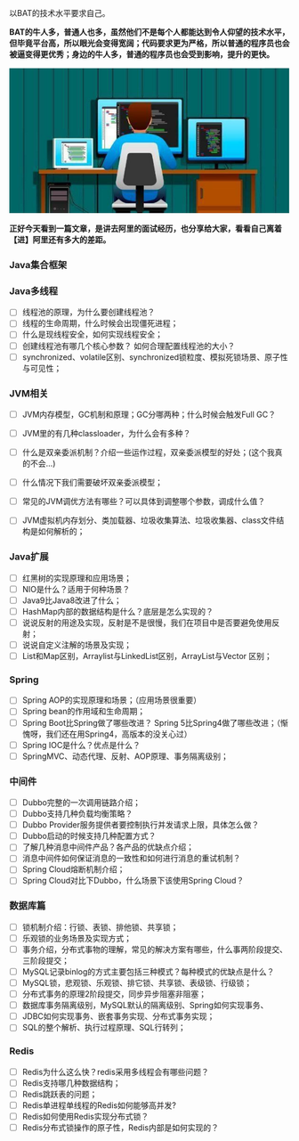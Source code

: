 以BAT的技术水平要求自己。

**BAT的牛人多，普通人也多，虽然他们不是每个人都能达到令人仰望的技术水平，但毕竟平台高，所以眼光会变得宽阔；代码要求更为严格，所以普通的程序员也会被逼变得更优秀；身边的牛人多，普通的程序员也会受到影响，提升的更快。**

![c293597fce85e14891cf61feb6214fef](./assets/c293597fce85e14891cf61feb6214fef.jpg)

**正好今天看到一篇文章，是讲去阿里的面试经历，也分享给大家，看看自己离着【进】阿里还有多大的差距。**

### Java集合框架



### **Java多线程**

- [ ] 线程池的原理，为什么要创建线程池？
- [ ] 线程的生命周期，什么时候会出现僵死进程；
- [ ] 什么是现线程安全，如何实现线程安全；
- [ ] 创建线程池有哪几个核心参数？ 如何合理配置线程池的大小？
- [ ] synchronized、volatile区别、synchronized锁粒度、模拟死锁场景、原子性与可见性；

### JVM相关

- [ ] JVM内存模型，GC机制和原理；GC分哪两种；什么时候会触发Full GC？

- [ ] JVM里的有几种classloader，为什么会有多种？
- [ ] 什么是双亲委派机制？介绍一些运作过程，双亲委派模型的好处；(这个我真的不会...)
- [ ] 什么情况下我们需要破坏双亲委派模型；
- [ ] 常见的JVM调优方法有哪些？可以具体到调整哪个参数，调成什么值？
- [ ] JVM虚拟机内存划分、类加载器、垃圾收集算法、垃圾收集器、class文件结构是如何解析的；

### Java扩展

- [ ] 红黑树的实现原理和应用场景；
- [ ] NIO是什么？适用于何种场景？
- [ ] Java9比Java8改进了什么；
- [ ] HashMap内部的数据结构是什么？底层是怎么实现的？
- [ ] 说说反射的用途及实现，反射是不是很慢，我们在项目中是否要避免使用反射；
- [ ] 说说自定义注解的场景及实现；
- [ ] List和Map区别，Arraylist与LinkedList区别，ArrayList与Vector 区别；

### **Spring**

- [ ] Spring AOP的实现原理和场景；（应用场景很重要）
- [ ] Spring bean的作用域和生命周期；
- [ ] Spring Boot比Spring做了哪些改进？ Spring 5比Spring4做了哪些改进；（惭愧呀，我们还在用Spring4，高版本的没关心过）
- [ ] Spring IOC是什么？优点是什么？
- [ ] SpringMVC、动态代理、反射、AOP原理、事务隔离级别；

### 中间件

- [ ] Dubbo完整的一次调用链路介绍；
- [ ] Dubbo支持几种负载均衡策略？
- [ ] Dubbo Provider服务提供者要控制执行并发请求上限，具体怎么做？
- [ ] Dubbo启动的时候支持几种配置方式？
- [ ] 了解几种消息中间件产品？各产品的优缺点介绍；
- [ ] 消息中间件如何保证消息的一致性和如何进行消息的重试机制？
- [ ] Spring Cloud熔断机制介绍；
- [ ] Spring Cloud对比下Dubbo，什么场景下该使用Spring Cloud？

### 数据库篇

- [ ] 锁机制介绍：行锁、表锁、排他锁、共享锁；
- [ ] 乐观锁的业务场景及实现方式；
- [ ] 事务介绍，分布式事物的理解，常见的解决方案有哪些，什么事两阶段提交、三阶段提交；
- [ ] MySQL记录binlog的方式主要包括三种模式？每种模式的优缺点是什么？
- [ ] MySQL锁，悲观锁、乐观锁、排它锁、共享锁、表级锁、行级锁；
- [ ] 分布式事务的原理2阶段提交，同步异步阻塞非阻塞；
- [ ] 数据库事务隔离级别，MySQL默认的隔离级别、Spring如何实现事务、
- [ ] JDBC如何实现事务、嵌套事务实现、分布式事务实现；
- [ ] SQL的整个解析、执行过程原理、SQL行转列；

### Redis

- [ ] Redis为什么这么快？redis采用多线程会有哪些问题？
- [ ] Redis支持哪几种数据结构；
- [ ] Redis跳跃表的问题；
- [ ] Redis单进程单线程的Redis如何能够高并发?
- [ ] Redis如何使用Redis实现分布式锁？
- [ ] Redis分布式锁操作的原子性，Redis内部是如何实现的？